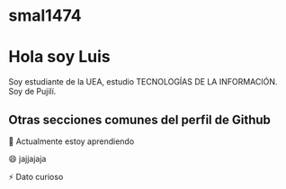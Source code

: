 # smal1474
# Hola soy Luis

Soy estudiante de la UEA, estudio  TECNOLOGÍAS DE LA INFORMACIÓN.
Soy de Pujilí.

## Otras secciones comunes del perfil de Github

🧠 Actualmente estoy aprendiendo

😄 jajjajaja

⚡️ Dato curioso

